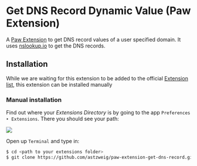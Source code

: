 # Get DNS Record Dynamic Value (Paw Extension)

A [Paw Extension](https://paw.cloud/docs/extensions/index) to get DNS record values of a user specified domain. It uses [nslookup.io](https://nslookup.io) to get the DNS records.

## Installation
While we are waiting for this extension to be added to the official [Extension list](https://paw.cloud/extensions/), this extension can be installed manually

### Manual installation
Find out where your _Extensions Directory_ is by going to the app `Preferences ‣ Extensions`. There you should see your path:

<img srcset="https://cdn-docs-images.paw.cloud/open-extensions-dir-7cbbad49a4193ba04b2c60d5796ce9e7.png 1x,https://cdn-docs-images.paw.cloud/open-extensions-dir-d5da15ecb5c1e42a3ddb020fe4e06af2-@2x.png 2x" src="https://cdn-docs-images.paw.cloud/open-extensions-dir-7cbbad49a4193ba04b2c60d5796ce9e7.png">

Open up `Terminal` and type in:

```bash
$ cd <path to your extensions folder>
$ git clone https://github.com/astzweig/paw-extension-get-dns-record.git ./com.astzweig.GetDNSRecord
```
